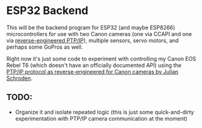 # ESP32 Backend
This will be the backend program for ESP32 (and maybe ESP8266) microcontrollers for use with two Canon cameras (one via CCAPI and one via [reverse-engineered PTP/IP](https://julianschroden.com/post/2023-05-10-pairing-and-initializing-a-ptp-ip-connection-with-a-canon-eos-camera)), multiple sensors, servo motors, and perhaps some GoPros as well.

Right now it's just some code to experiment with controlling my Canon EOS Rebel T6 (which doesn't have an officially documented API) using the [PTP/IP protocol as reverse-engineered for Canon cameras by Julian Schroden](https://julianschroden.com/post/2023-05-10-pairing-and-initializing-a-ptp-ip-connection-with-a-canon-eos-camera).

## TODO:
- Organize it and isolate repeated logic (this is just some quick-and-dirty experimentation with PTP/IP camera communication at the moment)